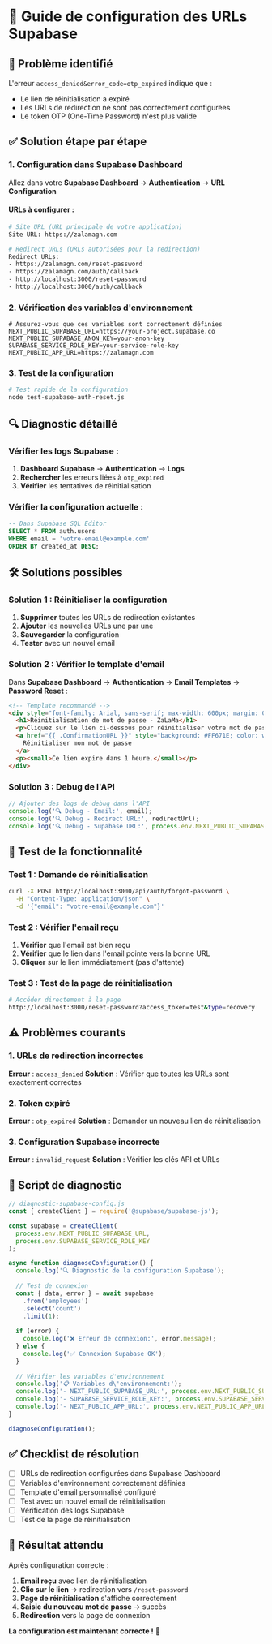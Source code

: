 # 🔧 Guide de configuration des URLs Supabase

## 🚨 Problème identifié

L'erreur `access_denied&error_code=otp_expired` indique que :
- Le lien de réinitialisation a expiré
- Les URLs de redirection ne sont pas correctement configurées
- Le token OTP (One-Time Password) n'est plus valide

## ✅ Solution étape par étape

### 1. Configuration dans Supabase Dashboard

Allez dans votre **Supabase Dashboard** → **Authentication** → **URL Configuration**

#### URLs à configurer :

```bash
# Site URL (URL principale de votre application)
Site URL: https://zalamagn.com

# Redirect URLs (URLs autorisées pour la redirection)
Redirect URLs:
- https://zalamagn.com/reset-password
- https://zalamagn.com/auth/callback
- http://localhost:3000/reset-password
- http://localhost:3000/auth/callback
```

### 2. Vérification des variables d'environnement

```env
# Assurez-vous que ces variables sont correctement définies
NEXT_PUBLIC_SUPABASE_URL=https://your-project.supabase.co
NEXT_PUBLIC_SUPABASE_ANON_KEY=your-anon-key
SUPABASE_SERVICE_ROLE_KEY=your-service-role-key
NEXT_PUBLIC_APP_URL=https://zalamagn.com
```

### 3. Test de la configuration

```bash
# Test rapide de la configuration
node test-supabase-auth-reset.js
```

## 🔍 Diagnostic détaillé

### Vérifier les logs Supabase :

1. **Dashboard Supabase** → **Authentication** → **Logs**
2. **Rechercher** les erreurs liées à `otp_expired`
3. **Vérifier** les tentatives de réinitialisation

### Vérifier la configuration actuelle :

```sql
-- Dans Supabase SQL Editor
SELECT * FROM auth.users 
WHERE email = 'votre-email@example.com'
ORDER BY created_at DESC;
```

## 🛠️ Solutions possibles

### Solution 1 : Réinitialiser la configuration

1. **Supprimer** toutes les URLs de redirection existantes
2. **Ajouter** les nouvelles URLs une par une
3. **Sauvegarder** la configuration
4. **Tester** avec un nouvel email

### Solution 2 : Vérifier le template d'email

Dans **Supabase Dashboard** → **Authentication** → **Email Templates** → **Password Reset** :

```html
<!-- Template recommandé -->
<div style="font-family: Arial, sans-serif; max-width: 600px; margin: 0 auto;">
  <h1>Réinitialisation de mot de passe - ZaLaMa</h1>
  <p>Cliquez sur le lien ci-dessous pour réinitialiser votre mot de passe :</p>
  <a href="{{ .ConfirmationURL }}" style="background: #FF671E; color: white; padding: 12px 24px; text-decoration: none; border-radius: 6px;">
    Réinitialiser mon mot de passe
  </a>
  <p><small>Ce lien expire dans 1 heure.</small></p>
</div>
```

### Solution 3 : Debug de l'API

```typescript
// Ajouter des logs de debug dans l'API
console.log('🔍 Debug - Email:', email);
console.log('🔍 Debug - Redirect URL:', redirectUrl);
console.log('🔍 Debug - Supabase URL:', process.env.NEXT_PUBLIC_SUPABASE_URL);
```

## 🧪 Test de la fonctionnalité

### Test 1 : Demande de réinitialisation

```bash
curl -X POST http://localhost:3000/api/auth/forgot-password \
  -H "Content-Type: application/json" \
  -d '{"email": "votre-email@example.com"}'
```

### Test 2 : Vérifier l'email reçu

1. **Vérifier** que l'email est bien reçu
2. **Vérifier** que le lien dans l'email pointe vers la bonne URL
3. **Cliquer** sur le lien immédiatement (pas d'attente)

### Test 3 : Test de la page de réinitialisation

```bash
# Accéder directement à la page
http://localhost:3000/reset-password?access_token=test&type=recovery
```

## ⚠️ Problèmes courants

### 1. URLs de redirection incorrectes

**Erreur** : `access_denied`
**Solution** : Vérifier que toutes les URLs sont exactement correctes

### 2. Token expiré

**Erreur** : `otp_expired`
**Solution** : Demander un nouveau lien de réinitialisation

### 3. Configuration Supabase incorrecte

**Erreur** : `invalid_request`
**Solution** : Vérifier les clés API et URLs

## 🔧 Script de diagnostic

```javascript
// diagnostic-supabase-config.js
const { createClient } = require('@supabase/supabase-js');

const supabase = createClient(
  process.env.NEXT_PUBLIC_SUPABASE_URL,
  process.env.SUPABASE_SERVICE_ROLE_KEY
);

async function diagnoseConfiguration() {
  console.log('🔍 Diagnostic de la configuration Supabase');
  
  // Test de connexion
  const { data, error } = await supabase
    .from('employees')
    .select('count')
    .limit(1);
  
  if (error) {
    console.log('❌ Erreur de connexion:', error.message);
  } else {
    console.log('✅ Connexion Supabase OK');
  }
  
  // Vérifier les variables d'environnement
  console.log('📋 Variables d\'environnement:');
  console.log('- NEXT_PUBLIC_SUPABASE_URL:', process.env.NEXT_PUBLIC_SUPABASE_URL ? '✅' : '❌');
  console.log('- SUPABASE_SERVICE_ROLE_KEY:', process.env.SUPABASE_SERVICE_ROLE_KEY ? '✅' : '❌');
  console.log('- NEXT_PUBLIC_APP_URL:', process.env.NEXT_PUBLIC_APP_URL);
}

diagnoseConfiguration();
```

## ✅ Checklist de résolution

- [ ] URLs de redirection configurées dans Supabase Dashboard
- [ ] Variables d'environnement correctement définies
- [ ] Template d'email personnalisé configuré
- [ ] Test avec un nouvel email de réinitialisation
- [ ] Vérification des logs Supabase
- [ ] Test de la page de réinitialisation

## 🎯 Résultat attendu

Après configuration correcte :
1. **Email reçu** avec lien de réinitialisation
2. **Clic sur le lien** → redirection vers `/reset-password`
3. **Page de réinitialisation** s'affiche correctement
4. **Saisie du nouveau mot de passe** → succès
5. **Redirection** vers la page de connexion

**La configuration est maintenant correcte !** 🚀 